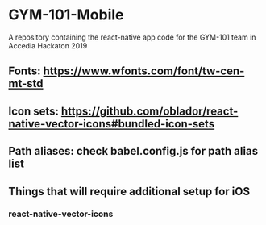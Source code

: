 # GYM-101-Mobile

A repository containing the react-native app code for the GYM-101 team in Accedia Hackaton 2019

## Fonts: https://www.wfonts.com/font/tw-cen-mt-std

## Icon sets: https://github.com/oblador/react-native-vector-icons#bundled-icon-sets

## Path aliases: check babel.config.js for path alias list

## Things that will require additional setup for iOS
### react-native-vector-icons